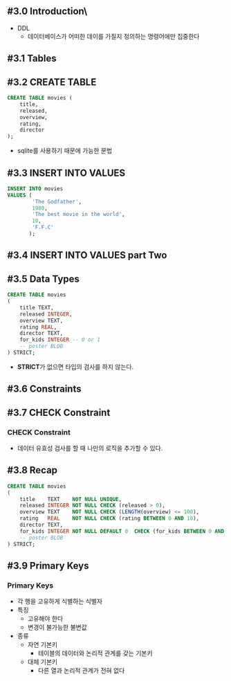 ## #3.0 Introduction\
- DDL
	- 데이터베이스가 어떠한 데이를 가질지 정의하는 명령어에만 집중한다

## #3.1 Tables

## #3.2 CREATE TABLE
```sql
CREATE TABLE movies (  
    title,  
    released,  
    overview,  
    rating,  
    director  
);
```
- sqlite를 사용하기 때문에 가능한 문법

## #3.3 INSERT INTO VALUES
```sql
INSERT INTO movies
VALUES (
        'The Godfather',
        1980,
        'The best movie in the world',
        10,
        'F.F.C'
       );
```

## #3.4 INSERT INTO VALUES part Two

## #3.5 Data Types
```sql
CREATE TABLE movies
(
    title TEXT,
    released INTEGER,
    overview TEXT,
    rating REAL,
    director TEXT,
    for_kids INTEGER -- 0 or 1
    -- poster BLOB
) STRICT;
```
- **STRICT**가 없으면 타입의 검사를 하지 않는다.

## #3.6 Constraints

## #3.7 CHECK Constraint
### CHECK Constraint
- 데이터 유효성 검사를 할 때 나만의 로직을 추가할 수 있다.

## #3.8 Recap
```sql
CREATE TABLE movies
(
    title    TEXT    NOT NULL UNIQUE,
    released INTEGER NOT NULL CHECK (released > 0),
    overview TEXT    NOT NULL CHECK (LENGTH(overview) <= 100),
    rating   REAL    NOT NULL CHECK (rating BETWEEN 0 AND 10),
    director TEXT,
    for_kids INTEGER NOT NULL DEFAULT 0  CHECK (for_kids BETWEEN 0 AND 1)
    -- poster BLOB
) STRICT;
```

## #3.9 Primary Keys
### Primary Keys
- 각 행을 고유하게 식별하는 식별자
- 특징
	- 고유해야 한다
	- 변경이 불가능한 불변값
- 종류
	- 자연 기본키
		- 테이블의 데이터와 논리적 관계를 갖는 기본키
	- 대체 기본키
		- 다른 열과 논리적 관계가 전혀 없다